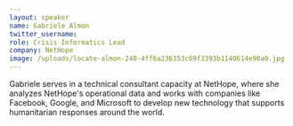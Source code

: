 ```yaml
---
layout: speaker
name: Gabriele Almon
twitter_username: 
role: Crisis Informatics Lead
company: NetHope
image: /uploads/locate-almon-240-4ff6a236353c69f3393b1140614e90a0.jpg
---
```


Gabriele serves in a technical consultant capacity at NetHope, where she analyzes NetHope's operational data and works with companies like Facebook, Google, and Microsoft to develop new technology that supports humanitarian responses around the world.